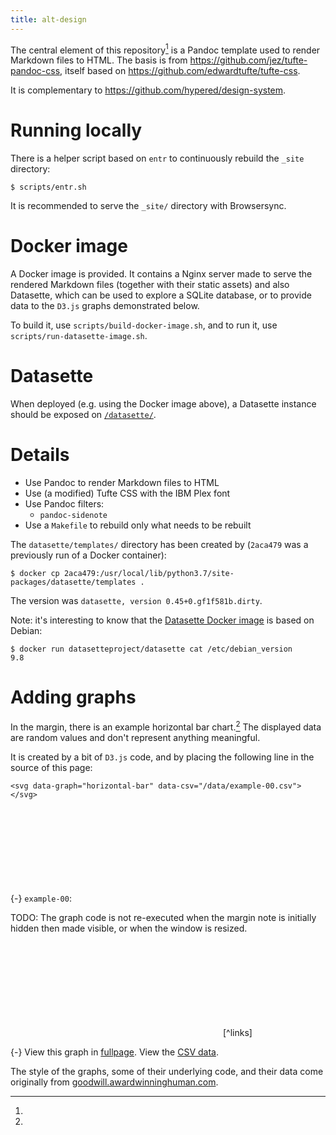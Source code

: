 ```yaml
---
title: alt-design
---
```


<section>

The central element of this repository[^compl] is a Pandoc template used to
render Markdown files to HTML. The basis is from
https://github.com/jez/tufte-pandoc-css, itself based on
https://github.com/edwardtufte/tufte-css.

[^compl]:
  It is complementary to https://github.com/hypered/design-system.

</section>


# Running locally

There is a helper script based on `entr` to continuously rebuild the `_site`
directory:

```
$ scripts/entr.sh
```

It is recommended to serve the `_site/` directory with Browsersync.


# Docker image

A Docker image is provided. It contains a Nginx server made to serve the
rendered Markdown files (together with their static assets) and also Datasette,
which can be used to explore a SQLite database, or to provide data to the
`D3.js` graphs demonstrated below.

To build it, use `scripts/build-docker-image.sh`, and to run it, use
`scripts/run-datasette-image.sh`.


# Datasette

When deployed (e.g. using the Docker image above), a Datasette instance should
be exposed on [`/datasette/`](/datasette/).


# Details

- Use Pandoc to render Markdown files to HTML
- Use (a modified) Tufte CSS with the IBM Plex font
- Use Pandoc filters:
   - `pandoc-sidenote`
- Use a `Makefile` to rebuild only what needs to be rebuilt

The `datasette/templates/` directory has been created by (`2aca479` was a
previously run of a Docker container):

```
$ docker cp 2aca479:/usr/local/lib/python3.7/site-packages/datasette/templates .
```

The version was `datasette, version 0.45+0.gf1f581b.dirty`.

Note: it's interesting to know that the [Datasette Docker
image](https://github.com/simonw/datasette/blob/master/Dockerfile) is based on
Debian:

```
$ docker run datasetteproject/datasette cat /etc/debian_version
9.8
```


# Adding graphs

In the margin, there is an example horizontal bar chart.[^bar] The displayed
data are random values and don't represent anything meaningful.

It is created by a bit of `D3.js` code, and by placing the following line in
the source of this page:

```
<svg data-graph="horizontal-bar" data-csv="/data/example-00.csv"></svg>
```

[^bar]:
  {-} `example-00`: <svg data-graph="horizontal-bar" data-csv="/data/example-00.csv" data-color="blue"></svg>

TODO: The graph code is not re-executed when the margin note is initially
hidden then made visible, or when the window is resized.

<figure>
<svg data-graph="line" data-csv="/data/example-01.csv"></svg>[^links]
</figure>

[^links]:
  {-} View this graph in [fullpage](/fullscreen.html).
      View the [CSV data](/data/example-01.csv).


The style of the graphs, some of their underlying code, and their data come
originally from
[goodwill.awardwinninghuman.com](https://goodwill.awardwinninghuman.com/).

<script src="https://d3js.org/d3.v5.min.js"></script>
<script src="https://d3js.org/d3-array.v2.min.js"></script>
<script src="https://d3js.org/topojson.v2.min.js"></script>
<script type="text/javascript" src="/static/js/graphs/example-00.js"></script>

